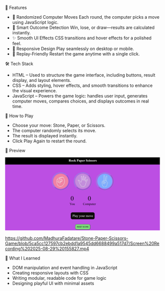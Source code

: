 
🎯 Features
- 🔀 Randomized Computer Moves
Each round, the computer picks a move using JavaScript logic.
- 🧠 Smart Outcome Detection
Win, lose, or draw—results are calculated instantly.
- ✨ Smooth UI Effects
CSS transitions and hover effects for a polished feel.
- 📱 Responsive Design
Play seamlessly on desktop or mobile.
- 🔁 Replay-Friendly
Restart the game anytime with a single click.

🛠️ Tech Stack
- HTML – Used to structure the game interface, including buttons, result display, and layout elements.
- CSS – Adds styling, hover effects, and smooth transitions to enhance the visual experience.
- JavaScript – Powers the game logic: handles user input, generates computer moves, compares choices, and displays outcomes in real time.


🚀 How to Play
- Choose your move: Stone, Paper, or Scissors.
- The computer randomly selects its move.
- The result is displayed instantly.
- Click Play Again to restart the round.

 
📸 Preview

![image alt](https://github.com/MadhuraFadatare/Stone-Paper-Scissors-Game/blob/my-new-branch/Screenshot%202025-08-29%20155334.png?raw=true)

https://github.com/MadhuraFadatare/Stone-Paper-Scissors-Game/blob/5ca5cc127597cb2ebdd1a9545dd6688499a517d7/Screen%20Recording%202025-08-29%20155827.mp4


🧩 What I Learned
- DOM manipulation and event handling in JavaScript
- Creating responsive layouts with CSS
- Writing modular, readable code for game logic
- Designing playful UI with minimal assets


